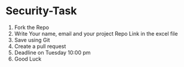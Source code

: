 # Security-Task
1. Fork the Repo
2. Write Your name, email and your project Repo Link in the excel file
3. Save using Git
4. Create a pull request
5. Deadline on Tuesday 10:00 pm
6. Good Luck 
